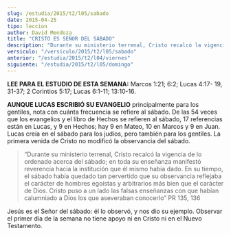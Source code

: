 ```yaml
---
slug: /estudia/2015/t2/l05/sabado
date: 2015-04-25
tipo: leccion
author: David Mendoza
title: "CRISTO ES SEÑOR DEL SÁBADO"
description: "Durante su ministerio terrenal, Cristo recalcó la vigencia de lo ordenado acerca del sábado; en toda su enseñanza manifestó reverencia hacia la institución que él mismo había dado."
versiculo: "/versiculo/2015/t2/l05/sabado"
anterior: "/estudia/2015/t2/l04/viernes"
siguiente: "/estudia/2015/t2/l05/domingo"
---
```


**LEE PARA EL ESTUDIO DE ESTA SEMANA:** Marcos 1:21; 6:2; Lucas 4:17- 19, 31-37; 2 Corintios 5:17; Lucas 6:1-11; 13:10-16.

**AUNQUE LUCAS ESCRIBIÓ SU EVANGELIO** principalmente para los gentiles, nota con cuánta frecuencia se refiere al sábado. De las 54 veces que los evangelios y el libro de Hechos se refieren al sábado, 17 referencias están en Lucas, y 9 en Hechos; hay 9 en Mateo, 10 en Marcos y 9 en Juan. Lucas creía en el sábado para los judíos, pero también para los gentiles. La primera venida de Cristo no modificó la observancia del sábado.

> “Durante su ministerio terrenal, Cristo recalcó la vigencia de lo ordenado acerca del sábado; en toda su enseñanza manifestó reverencia hacia la institución que él mismo había dado. En su tiempo, el sábado había quedado tan pervertido que su observancia reflejaba el carácter de hombres egoístas y arbitrarios más bien que el carácter de Dios. Cristo puso a un lado las falsas enseñanzas con que habían calumniado a Dios los que aseveraban conocerlo” PR 135, 136

Jesús es el Señor del sábado: él lo observó, y nos dio su ejemplo. Observar el primer día de la semana no tiene apoyo ni en Cristo ni en el Nuevo Testamento.
